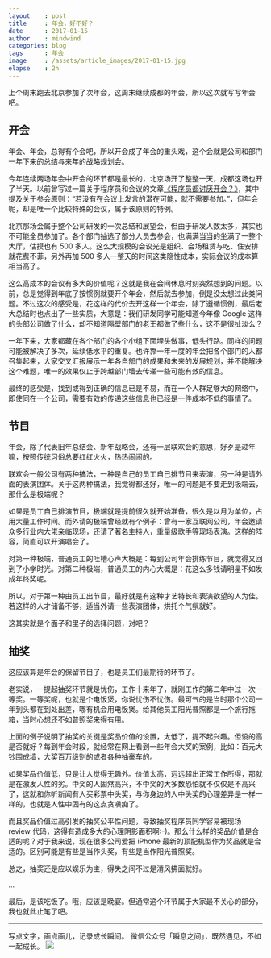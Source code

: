 ```yaml
---
layout    : post
title     : 年会，好不好？
date      : 2017-01-15
author    : mindwind
categories: blog
tags      : 年会
image     : /assets/article_images/2017-01-15.jpg
elapse    : 2h
---
```



上个周末跑去北京参加了次年会，这周末继续成都的年会，所以这次就写写年会吧。


## 开会
年会、年会，总得有个会吧，所以开会成了年会的重头戏，这个会就是公司和部门一年下来的总结与来年的战略规划会。

今年连续两场年会中开会的环节都是最长的，北京场开了整整一天，成都这场也开了半天。以前曾写过一篇关于程序员和会议的文章[《程序员都讨厌开会？》](http://mp.weixin.qq.com/s?__biz=MzAxMTEyOTQ5OQ==&mid=2650610757&idx=1&sn=b4b68249fdfd453306fe09e5741360e0&chksm=834c7bb1b43bf2a719b0e227cb8f6cebaa95e16e2e4ca44456c41784861a3aefc5c4599b57f6)，其中提及关于参会原则：“若没有在会议上发言的潜在可能，就不需要参加。”，但年会呢，却是唯一个比较特殊的会议，属于该原则的特例。

北京那场会属于整个公司研发的一次总结和展望会，但由于研发人数太多，其实也不可能全员参加了。各个部门抽选了部分人员去参会，也满满当当的坐满了一整个大厅，估摸也有 500 多人。这么大规模的会议光是组织、会场租赁与吃、住安排就花费不菲，另外再加 500 多人一整天的时间这类隐性成本，实际会议的成本算相当高了。

这么高成本的会议有多大的价值呢？这就是我在会间休息时刻突然想到的问题。以前，总是觉得到年底了按惯例就要开个年会，然后就去参加，倒是没太想过此类问题。不过这次的感受是，花这样的代价去开这样一个年会，除了遵循惯例，最后老大总结时也点出了一些实质，大意是：我们研发同学可能知道今年像 Google 这样的头部公司做了什么，却不知道隔壁部门的老王都做了些什么，这不是很扯淡么？

一年下来，大家都藏在各个部门的各个小组下面埋头做事，低头行路。同样的问题可能被解决了多次，延续低水平的重复。也许靠一年一度的年会把各个部门的人都召集起来，大家交叉汇报展示一年各自部门的成果和未来的发展规划，并不能解决这个难题，唯一的效果仅止于跨越部门墙去传递一些可能有效的信息。

最终的感受是，找到或得到正确的信息已是不易，而在一个人群足够大的网络中，即使同在一个公司，需要有效的传递这些信息也已经是一件成本不低的事情了。


## 节目
年会，除了代表旧年总结会、新年战略会，还有一层联欢会的意思，好歹是过年嘛，按照传统习俗总要红红火火，热热闹闹的。

联欢会一般公司有两种搞法，一种是自己的员工自己排节目来表演，另一种是请外面的表演团体。关于这两种搞法，我觉得都还好，唯一的问题是不要走到极端去，那什么是极端呢？

如果是员工自己排演节目，极端就是提前很久就开始准备，很久是以月为单位，占用大量工作时间。而外请的极端曾经就有个例子：曾有一家互联网公司，年会邀请众多行业内大佬亲临现场，还请了著名主持人，重量级歌手等现场表演。这样的阵容，简直可以开演唱会了。

对第一种极端，普通员工的吐槽心声大概是：每到公司年会排练节目，就觉得又回到了小学时光。对第二种极端，普通员工的内心大概是：花这么多钱请明星不如发成年终奖呢。

所以，对于第一种由员工出节目，最好就是有这种才艺特长和表演欲望的人为佳。若这样的人才储备不够，适当外请一些表演团体，烘托个气氛就好。

这其实就是个面子和里子的选择问题，对吧？


## 抽奖
这应该算是年会的保留节目了，也是员工们最期待的环节了。

老实说，一提起抽奖环节就是忧伤，工作十来年了，就刚工作的第二年中过一次一等奖。一等奖呢，也就是个电饭煲，你说忧伤不忧伤。最可气的是当时那个公司一年到头都在到处出差，哪有机会用电饭煲。给其他员工阳光普照都是一个旅行拖箱，当时心想还不如普照奖来得有用。

上面的例子说明了抽奖的关键是奖品价值的设置，太低了，提不起兴趣。但设的高是否就好？每到年会时段，就经常在网上看到一些年会大奖的案例，比如：百元大钞围成墙，大奖百万级别的或者各种抽豪车的。

如果奖品价值低，只是让人觉得无趣外。价值太高，远远超出正常工作所得，那就是在激发人性的劣。中奖的人固然高兴，不中奖的大多数恐怕就不仅仅是不高兴了，这就和你听新闻有人买彩票中头奖，与你身边的人中头奖的心理差异是一样一样的，也就是人性中固有的这点贪嗔痴了。

而且奖品价值过高引发的抽奖公平性问题，导致抽奖程序员同学容易被现场 review 代码，这得有造成多大的心理阴影面积啊:-)。那么什么样的奖品价值是合适的呢？对于我来说，现在很多公司爱把 iPhone 最新的顶配机型作为奖品就是合适的。区别可能是有些是当作头奖，有些是当作阳光普照奖。

总之，抽奖还是应以娱乐为主，得失之间不过是清风拂面就好。

...

最后，是该吃饭了。哦，应该是晚宴。但通常这个环节属于大家最不关心的部分，我也就此止笔了吧。


---
写点文字，画点画儿，记录成长瞬间。
微信公众号「瞬息之间」，既然遇见，不如一起成长。
![](/assets/images/qrcode_wechat_avatar.jpg)
